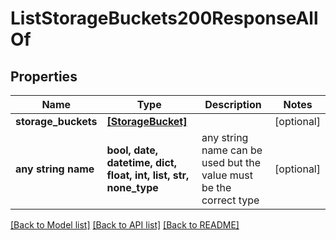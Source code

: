 # ListStorageBuckets200ResponseAllOf


## Properties
Name | Type | Description | Notes
------------ | ------------- | ------------- | -------------
**storage_buckets** | [**[StorageBucket]**](StorageBucket.md) |  | [optional] 
**any string name** | **bool, date, datetime, dict, float, int, list, str, none_type** | any string name can be used but the value must be the correct type | [optional]

[[Back to Model list]](../README.md#documentation-for-models) [[Back to API list]](../README.md#documentation-for-api-endpoints) [[Back to README]](../README.md)


